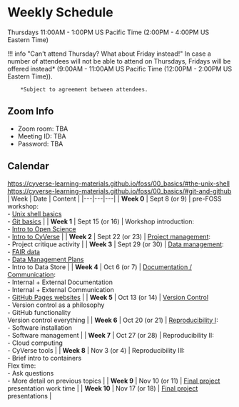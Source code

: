 # Weekly Schedule

Thursdays 11:00AM - 1:00PM US Pacific Time (2:00PM - 4:00PM US
Eastern Time)

!!! info "Can't attend Thursday? What about Friday instead!"
        In case a number of attendees will not be able to attend on Thursdays, Fridays will be offered instead*
        (9:00AM - 11:00AM US Pacific Time (12:00PM - 2:00PM US Eastern Time)).

        *Subject to agreement between attendees.

## Zoom Info

- Zoom room: TBA
- Meeting ID: TBA
- Password: TBA

## Calendar
https://cyverse-learning-materials.github.io/foss/00_basics/#the-unix-shell
https://cyverse-learning-materials.github.io/foss/00_basics/#git-and-github
| Week | Date | Content |
|---|---|---|
| **Week 0** | Sept 8 (or 9) | pre-FOSS workshop: <br> - [Unix shell basics](00_basics.md#the-unix-shell) <br> - [Git basics](00_basics.md#git-and-github) |
| **Week 1** | Sept 15 (or 16) | Workshop introduction: <br> - [Intro to Open Science](01_intro_open_sci.md) <br> - [Intro to CyVerse](01_intro_open_sci.md#introduction-to-cyverse) |
| **Week 2** | Sept 22 (or 23) | [Project management](02_project_management.md): <br> - Project critique activity |
| **Week 3** | Sept 29 (or 30) | [Data management](03_managing_data.md): <br> - [FAIR data](03_managing_data.md#fair-data) <br> - [Data Management Plans](03_managing_data.md#data-management-plans) <br> - Intro to Data Store |
| **Week 4** | Oct 6 (or 7) | [Documentation / Communication](04_documentation_communication.md): <br> - Internal + External Documentation <br> - Internal + External Communication <br> - [GitHub Pages websites](documentation/githubpages.md) |
| **Week 5** | Oct 13 (or 14) | [Version Control](05_version_control.md) <br> - Version control as a philosophy <br> - GitHub functionality <br> Version control everything | 
| **Week 6** | Oct 20 (or 21) | [Reproducibility I](07_reproducibility.md): <br> - Software installation <br> - Software management |
| **Week 7** | Oct 27 (or 28) | Reproducibility II: <br> - Cloud computing <br> - CyVerse tools |
| **Week 8** | Nov 3 (or 4) | Reproducibility III: <br>  - Brief intro to containers <br> Flex time: <br> - Ask questions <br> - More detail on previous topics |
| **Week 9** |  Nov 10 (or 11) | [Final project](final_project/overview.md) presentation work time |
| **Week 10** | Nov 17 (or 18) | [Final project](final_project/overview.md) presentations |